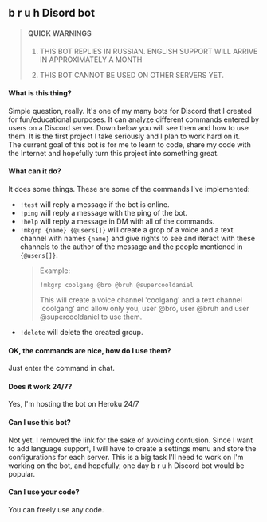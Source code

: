 ## b r u h Disord bot

> #### QUICK WARNINGS
>
> 1. THIS BOT REPLIES IN RUSSIAN. ENGLISH SUPPORT WILL ARRIVE IN APPROXIMATELY A MONTH
>
> 2. THIS BOT CANNOT BE USED ON OTHER SERVERS YET.

#### What is this thing?

Simple question, really. It's one of my many bots for Discord that I created for fun/educational purposes. It can analyze different commands entered by users on a Discord server. Down below you will see them and how to use them. It is the first project I take seriously and I plan to work hard on it. <br>
The current goal of this bot is for me to learn to code, share my code with the Internet and hopefully turn this project into something great.

#### What can it do?

It does some things. These are some of the commands I've implemented:

-   `!test` will reply a message if the bot is online.
-   `!ping` will reply a message with the ping of the bot.
-   `!help` will reply a message in DM with all of the commands.
-   `!mkgrp {name} {@users[]}` will create a grop of a voice and a text channel with names `{name}` and give rights to see and iteract with these channels to the author of the message and the people mentioned in `{@users[]}`. <br>
    > Example:
    >
    > ```
    > !mkgrp coolgang @bro @bruh @supercooldaniel
    > ```
    >
    > This will create a voice channel 'coolgang' and a text channel 'coolgang' and allow only you, user @bro, user @bruh and user @supercooldaniel to use them.
-   `!delete` will delete the created group.

#### OK, the commands are nice, how do I use them?

Just enter the command in chat.

#### Does it work 24/7?

Yes, I'm hosting the bot on Heroku 24/7

#### Can I use this bot?

Not yet. I removed the link for the sake of avoiding confusion. Since I want to add language support, I will have to create a settings menu and store the configurations for each server. This is a big task I'll need to work on I'm working on the bot, and hopefully, one day b r u h Discord bot would be popular.

#### Can I use your code?

You can freely use any code.
